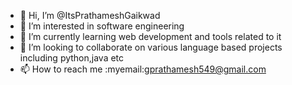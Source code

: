 - 👋 Hi, I’m @ItsPrathameshGaikwad
- 👀 I’m interested in software engineering
- 🌱 I’m currently learning web development and tools related to it
- 💞️ I’m looking to collaborate on various language based projects including python,java etc
- 📫 How to reach me :myemail:gprathamesh549@gmail.com

<!---
ItsPrathameshGaikwad/ItsPrathameshGaikwad is a ✨ special ✨ repository because its `README.md` (this file) appears on your GitHub profile.
You can click the Preview link to take a look at your changes.
--->
